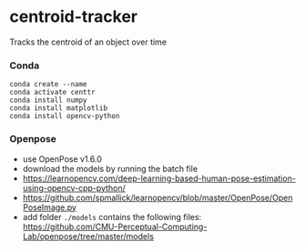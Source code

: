 # centroid-tracker
Tracks the centroid of an object over time

### Conda
```
conda create --name
conda activate centtr
conda install numpy
conda install matplotlib
conda install opencv-python
```

### Openpose
- use OpenPose v1.6.0
- download the models by running the batch file
- https://learnopencv.com/deep-learning-based-human-pose-estimation-using-opencv-cpp-python/
- https://github.com/spmallick/learnopencv/blob/master/OpenPose/OpenPoseImage.py
- add folder `./models` contains the following files: https://github.com/CMU-Perceptual-Computing-Lab/openpose/tree/master/models